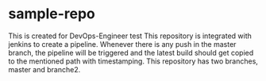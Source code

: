 # sample-repo
This is created for DevOps-Engineer test 
This repository is integrated with jenkins to create a pipeline.
Whenever there is any push in the master branch, the pipeline will be triggered and the latest build should get copied to the mentioned path with timestamping.
This repository has two branches, master and branche2. 
